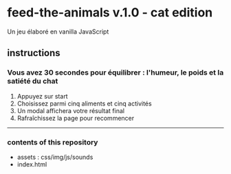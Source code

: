 # feed-the-animals v.1.0 - cat edition
Un jeu élaboré en vanilla JavaScript
## instructions
### Vous avez 30 secondes pour équilibrer : l'humeur, le poids et la satiété du chat
1. Appuyez sur start
2. Choisissez parmi cinq aliments et cinq activités
3. Un modal affichera votre résultat final
4. Rafraîchissez la page pour recommencer
---
### contents of this repository
* assets : css/img/js/sounds
* index.html
